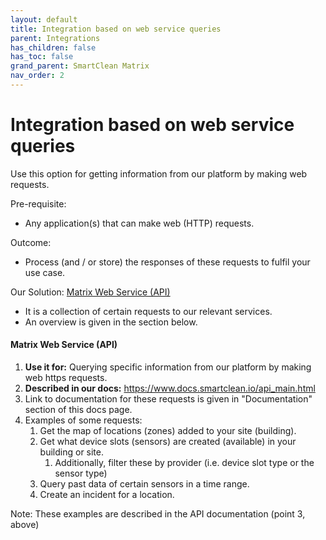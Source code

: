```yaml
---
layout: default
title: Integration based on web service queries
parent: Integrations
has_children: false
has_toc: false
grand_parent: SmartClean Matrix
nav_order: 2
---
```


# Integration based on web service queries
Use this option for getting information from our platform by making web requests.

Pre-requisite: 
- Any application(s) that can make web (HTTP) requests.

Outcome:
- Process (and / or store) the responses of these requests to fulfil your use case.

Our Solution:
[Matrix Web Service (API)](https://www.docs.smartclean.io/api_main.html)
- It is a collection of certain requests to our relevant services. 
- An overview is given in the section below.

#### Matrix Web Service (API)
1. **Use it for:** Querying specific information from our platform by making web https requests.
2. **Described in our docs:** https://www.docs.smartclean.io/api_main.html
3. Link to documentation for these requests is given in "Documentation" section of this docs page.
4. Examples of some requests:
    1. Get the map of locations (zones) added to your site (building).
    2. Get what device slots (sensors) are created (available) in your building or site.
       1. Additionally, filter these by provider (i.e. device slot type or the sensor type)
    3. Query past data of certain sensors in a time range.
    4. Create an incident for a location.
   
Note: These examples are described in the API documentation (point 3, above)
